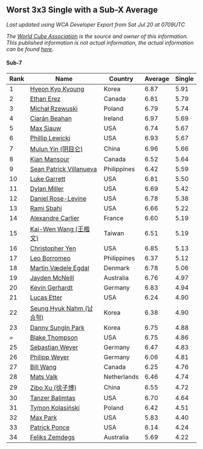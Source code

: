 ## Worst 3x3 Single with a Sub-X Average

*Last updated using WCA Developer Export from Sat Jul 20 at 0709UTC*

*The [World Cube Association](https://www.worldcubeassociation.org) is the source and owner of this information. This published information is not actual information, the actual information can be found [here](https://www.worldcubeassociation.org/results).*

#### Sub-7

|Rank|Name|Country|Average|Single|  
|--|--|--|--|--|  
|1|[Hyeon Kyo Kyoung](https://www.worldcubeassociation.org/persons/2013KYOU01)|Korea|6.87|5.91|  
|2|[Ethan Erez](https://www.worldcubeassociation.org/persons/2017EREZ01)|Canada|6.81|5.79|  
|3|[Michał Rzewuski](https://www.worldcubeassociation.org/persons/2014RZEW01)|Poland|6.79|5.74|  
|4|[Ciarán Beahan](https://www.worldcubeassociation.org/persons/2012BEAH01)|Ireland|6.97|5.69|  
|5|[Max Siauw](https://www.worldcubeassociation.org/persons/2017SIAU02)|USA|6.74|5.67|  
|6|[Phillip Lewicki](https://www.worldcubeassociation.org/persons/2012LEWI01)|USA|6.93|5.67|  
|7|[Mulun Yin (阴目仑)](https://www.worldcubeassociation.org/persons/2009YINM01)|China|6.96|5.66|  
|8|[Kian Mansour](https://www.worldcubeassociation.org/persons/2015MANS03)|Canada|6.52|5.64|  
|9|[Sean Patrick Villanueva](https://www.worldcubeassociation.org/persons/2017VILL41)|Philippines|6.42|5.59|  
|10|[Luke Garrett](https://www.worldcubeassociation.org/persons/2017GARR05)|USA|6.81|5.50|  
|11|[Dylan Miller](https://www.worldcubeassociation.org/persons/2015MILL01)|USA|6.69|5.42|  
|12|[Daniel Rose-Levine](https://www.worldcubeassociation.org/persons/2015ROSE01)|USA|6.78|5.38|  
|13|[Rami Sbahi](https://www.worldcubeassociation.org/persons/2011SBAH01)|USA|6.66|5.22|  
|14|[Alexandre Carlier](https://www.worldcubeassociation.org/persons/2012CARL03)|France|6.60|5.19|  
|15|[Kai-Wen Wang (王楷文)](https://www.worldcubeassociation.org/persons/2015WANG09)|Taiwan|6.51|5.19|  
|16|[Christopher Yen](https://www.worldcubeassociation.org/persons/2016YENC01)|USA|6.85|5.13|  
|17|[Leo Borromeo](https://www.worldcubeassociation.org/persons/2015BORR01)|Philippines|6.37|5.12|  
|18|[Martin Vædele Egdal](https://www.worldcubeassociation.org/persons/2013EGDA02)|Denmark|6.78|5.06|  
|19|[Jayden McNeill](https://www.worldcubeassociation.org/persons/2012MCNE01)|Australia|6.76|4.97|  
|20|[Kevin Gerhardt](https://www.worldcubeassociation.org/persons/2013GERH01)|Germany|6.83|4.94|  
|21|[Lucas Etter](https://www.worldcubeassociation.org/persons/2011ETTE01)|USA|6.24|4.90|  
|22|[Seung Hyuk Nahm (남승혁)](https://www.worldcubeassociation.org/persons/2013NAHM01)|Korea|6.38|4.90|  
|23|[Danny SungIn Park](https://www.worldcubeassociation.org/persons/2015PARK13)|Korea|6.75|4.88|  
|=|[Blake Thompson](https://www.worldcubeassociation.org/persons/2010THOM03)|USA|6.75|4.86|  
|25|[Sebastian Weyer](https://www.worldcubeassociation.org/persons/2010WEYE02)|Germany|6.47|4.83|  
|26|[Philipp Weyer](https://www.worldcubeassociation.org/persons/2010WEYE01)|Germany|6.06|4.81|  
|27|[Bill Wang](https://www.worldcubeassociation.org/persons/2010WANG68)|Canada|6.25|4.76|  
|28|[Mats Valk](https://www.worldcubeassociation.org/persons/2007VALK01)|Netherlands|6.46|4.74|  
|29|[Zibo Xu (徐子博)](https://www.worldcubeassociation.org/persons/2014XUZI01)|China|6.55|4.72|  
|30|[Tanzer Balimtas](https://www.worldcubeassociation.org/persons/2013BALI01)|USA|6.70|4.64|  
|31|[Tymon Kolasiński](https://www.worldcubeassociation.org/persons/2016KOLA02)|Poland|6.42|4.51|  
|32|[Max Park](https://www.worldcubeassociation.org/persons/2012PARK03)|USA|5.83|4.40|  
|33|[Patrick Ponce](https://www.worldcubeassociation.org/persons/2012PONC02)|USA|6.14|4.24|  
|34|[Feliks Zemdegs](https://www.worldcubeassociation.org/persons/2009ZEMD01)|Australia|5.69|4.22|  
